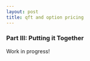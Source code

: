 ```yaml
---
layout: post
title: qft and option pricing
---
```

### Part III: Putting it Together
Work in progress! 

